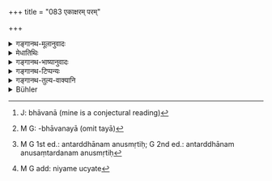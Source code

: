 +++
title = "083 एकाक्षरम् परम्"

+++

<details><summary>गङ्गानथ-मूलानुवादः</summary>

The mono-syllable is the highest Brahman; Breath-suspensions are the highest austerity; nothing is higher than the Sāvitrī verse; truth is better than Silence.—(83)


loke ca bhūtikarmasvetadīnyeca vākyāni syuryathā pupyāhaṃ svassyṛddhimiti
</details>

<details><summary>मेधातिथिः</summary>

ॐकार **एकाक्षरम्** । तत् **परं ब्रह्म**, ब्रह्मप्राप्तिहुत्वात् । "तज्जपस् तदर्थभावनम्[^२६७]" (य्सू १.२८) तया[^२६८] ब्रह्मप्राप्तेर् एवम् उच्यते । ओम् इति ब्रह्माभिधानम् । एवं ह्य् आहुः- "तस्य वाचकः प्रणवः" इति (य्सू १.२७) । तत्परं प्रकृष्टं कुतः । अन्याभ्यः ब्रह्मोपासनाभ्यः । "अन्नं ब्रह्मेत्य् उपासीत" (तु २.२.१), "आदित्यो ब्रह्मेत्य् आदेशः" (छु ३.१९.१) इति एवमाद्याभ्य उपासनाभ्यः ॐकारोपासना प्रकृष्यते, अध्ययनाद् एव तत्प्राप्त्यभिधानात्, शब्दस्यैव च ब्रह्मत्वेन श्रवणात् । "शब्दब्रह्मणि निष्णातः परं ब्रह्माधिगच्छति" इति (मैतु ६.२२) । सर्वो ह्य् अर्थो वाग्व्यवहारानतीतः, वाचश् च सर्वस्या ॐकारो मूलम् । तथा च श्रुतिः- "तद् यथा शंकुना सर्वाणि पत्राणि संतृण्णान्य् एवम् ॐकारेण सर्वा वाक् संतृण्णा । ॐकार एवेदं सर्वम्" इति (छु २.२३.३) । संतर्दनम् अनुसृतिः[^२६९] आश्रयभावापत्तिर् वा । कथं पुनः सर्वा वाग् ॐकारेण संतृण्णा । वैदिक्यास् तावद् ॐकारपूर्वकत्वम् उक्तम् । लौकिक्या अपि- "तदादीनि वाक्यानि स्युः" इत्य् आपस्तम्बवचनात् (आप्ध् १.१३.९) । उपनिषद्भाष्ये चैतद् अन्यथा व्याख्यातम् । तत् त्व् इहानुपयोगान् न प्रदर्शितम् । **प्राणायाम**शब्द आचमनवद् विशिष्टेतिकर्तव्यताके प्राणनिरोधे वर्तते । **परं तपः** चान्द्रायणादिभ्यः । किं पुनस् तस्य श्रैष्ठ्यम् । भक्तिर् एषा । **सावित्र्याः परं** मन्त्रज्ञानं **नास्ति** । एषाम् इति प्रशंसा । **मौनात् सत्यं विशिष्यते** । मौनं वाङ्नियम उच्यते । तस्य च[^२७०] यत् फलं ततो ऽधिकं सत्यवचनात् प्राप्यते । सत्यवचने विध्यर्थो ऽपि तथानुष्ठितो भवति । मौने तु केवलम् अनृतप्रतिषेधानुष्ठानम् एव । अर्थवादो ऽयं श्लोकः ॥ २.८३ ॥


[^२७०]:
     M G add: niyame ucyate


[^२६९]:
     M G 1st ed.: antarddhānam anusmṛtiḥ; G 2nd ed.: antarddhānam anusaṃtardanam anusmṛtiḥ


[^२६८]:
     M G: -bhāvanayā (omit tayā)


[^२६७]:
     J: bhāvanā (mine is a conjectural reading)
</details>

<details><summary>गङ्गानथ-भाष्यानुवादः</summary>

The ‘*monosyllable*’ is the syllable ‘*om*.’—It is the ‘*Supreme Brahman*,’ in the sense that it is the means of reaching Brahman. This assertion is based upon the fact that Brahman is attained by the ‘repeating,’ and ‘the meditation upon the signification,’ of the syllable (as mentioned in *Yogasūtra* 1.28). ‘*Om*’ is a name of Brahman; as says the *Yogasūtra* (1.23)—‘The Praṇava is expressive of Him (God).’

“In comparison with what is this the *highest?*”

It is higher than all other forms of Brahman-meditation. The meditation upon the syllable ‘*om*’ as Brahman is superior to all the several forms of meditation mentioned in such texts as ‘One should meditate upon food as Brahman’ (*Taittirīya Upaniṣad*, 2.2.1), ‘The teaching is that the Sun is Brahman’ (*Chāndogya Upaniṣad*, 3.19.1); and this for the simple reason that the attainment of Brahman has been described as proceeding from the mere recitation of that syllable; and also because the word itself has been described as ‘Brahman,’ in such passages as—‘One who is well versed in Brahman in the form of Word attains the supreme Brahman.’ (*Maitry* *upaniṣad*, 6.22). Nothing is beyond the reach of words, and of' all words the syllable ‘*om*’ is the very source: as says the
*Śruti*—‘Just as the needle pierces through all the leaves, so in the
same manner is all speech pierced by *om*, all this is *om* itself’ (*Chāndogya Upaniṣad*, 2.23.4). The ‘piercing’ spoken of in this passage means ‘pervasion,’ ‘becoming the receptacle.’ “But in what manner is all speech *pierced* by *om*?”

Well, as regards the *word* of the Veda, it has already been pointed out (in verse 74) that its source lies in the syllable ‘*om*’ As regards the words of secular speech, it has been declared by Āpastamba (1.4.13.9) that ‘All sentences should be preceded by *om*.’

The above passage (from the Chāndogya) has been explained differently in the *Upaniṣad-bhāṣya*; we are not reproducing that explanation here, as it has no bearing on the present context.

The term ‘*breath-suspension*’ here stands for the act of suspending the breath along with the entire procedure beginning with the sipping of water.

‘*Highest austerity*—*i.e*., an austerity higher than the Cāndrāvaṇa and the rest.

“What is the *superiority* here (meant by the epithet ‘*highest’)?*”

It is purely figurative.

‘*There is nothing higher than the Sāvitrī*’;—*i.e*., no other *mantra*.

In praise of all this we have the next expression—‘*Truth is better than silence*’ ‘*Silence*’ is control of speech. And the result accruing from the telling of truth is superior to that resulting from the control of speech. Since the *telling of truth* implies the acting up to a positive injunction, while in *silence* there is observance of the mere prohibition of telling lies.

This verse is purely valedictory.—(83)
</details>

<details><summary>गङ्गानथ-टिप्पन्यः</summary>

*Medhātithi* (P. 114, 1. 12)—‘*Āpastamba vacanāt*’—This refers to
Āpastamba’s Dharmasūtra 1.4.13.9, the whole of which reads as follows—

> *loke ca bhūtikarmasvetadīnyeca vākyāni syuryathā pupyāhaṃ > svassyṛddhimiti*

This verse is quoted in *Vīramitrodaya* (Āhnika, p. 321), where the same verse is attributed to Yama also.
</details>

<details><summary>गङ्गानथ-तुल्य-वाक्यानि</summary>

*Vasiṣṭha-smṛti*, 5-6.—‘The one syllable is Brahman Supreme;
Breath-suspension is the highest penance; alms-begging is superior to fasting; and compassion is superior to charity.’

*Viṣṇu-smṛti*, 55 17—\[reproduces the words of Manu\].

*Yama* (Vīramitrodaya-Āhnika, p. 321).—‘The syllable *om* is the highest
Brahman; Breath-suspension is the highest penance; there is nothing superior to the Sāvitrī; Truth is superior to silence;—all Vedic acts may dwindle away, but the syllable should be recognised as never dwindling;—the highest Brahman in the shape of the single syllable has been declared

to be the best purifier; there is nothing superior to the Gāyatri; Truth is superior to silence. Daily one should repeat the Gāyatrī, 1,000 or 100 or at least 10 times, as destructive of all sins.’
</details>

<details><summary>Bühler</summary>

083	The monosyllable (Om) is the highest Brahman, (three) suppressions of the breath are the best (form of) austerity, but nothing surpasses the Savitri truthfulness is better than silence.
</details>
